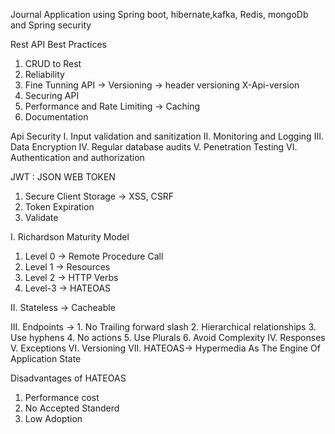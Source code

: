 Journal Application using Spring boot, hibernate,kafka, Redis, mongoDb and Spring security 


Rest API Best Practices

1. CRUD to Rest
2. Reliability
3. Fine Tunning  API -> Versioning -> header versioning X-Api-version
4. Securing  API 
5. Performance and Rate Limiting -> Caching 
6. Documentation 


Api Security
I. Input validation and sanitization
II. Monitoring and Logging 
III. Data Encryption 
IV. Regular database audits
V. Penetration Testing 
VI. Authentication and authorization  

JWT : JSON  WEB TOKEN
1.  Secure Client Storage -> XSS, CSRF
2. Token Expiration
3. Validate


I. Richardson Maturity Model
1. Level 0 -> Remote Procedure Call
2. Level 1 -> Resources
3. Level 2 -> HTTP Verbs
4. Level-3 -> HATEOAS

II. Stateless -> Cacheable

III. Endpoints -> 
        1. No Trailing forward slash
        2. Hierarchical relationships
        3. Use hyphens
        4. No actions 
        5. Use Plurals 
        6. Avoid Complexity
IV. Responses 
V. Exceptions
VI. Versioning
VII. HATEOAS-> Hypermedia As The Engine Of Application State
 
Disadvantages of HATEOAS
 1.  Performance cost
 2. No Accepted Standerd
 3. Low Adoption 



